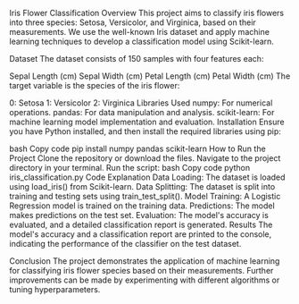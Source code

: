 Iris Flower Classification
Overview
This project aims to classify iris flowers into three species: Setosa, Versicolor, and Virginica, based on their measurements. We use the well-known Iris dataset and apply machine learning techniques to develop a classification model using Scikit-learn.

Dataset
The dataset consists of 150 samples with four features each:

Sepal Length (cm)
Sepal Width (cm)
Petal Length (cm)
Petal Width (cm)
The target variable is the species of the iris flower:

0: Setosa
1: Versicolor
2: Virginica
Libraries Used
numpy: For numerical operations.
pandas: For data manipulation and analysis.
scikit-learn: For machine learning model implementation and evaluation.
Installation
Ensure you have Python installed, and then install the required libraries using pip:

bash
Copy code
pip install numpy pandas scikit-learn
How to Run the Project
Clone the repository or download the files.
Navigate to the project directory in your terminal.
Run the script:
bash
Copy code
python iris_classification.py
Code Explanation
Data Loading: The dataset is loaded using load_iris() from Scikit-learn.
Data Splitting: The dataset is split into training and testing sets using train_test_split().
Model Training: A Logistic Regression model is trained on the training data.
Predictions: The model makes predictions on the test set.
Evaluation: The model's accuracy is evaluated, and a detailed classification report is generated.
Results
The model's accuracy and a classification report are printed to the console, indicating the performance of the classifier on the test dataset.

Conclusion
The project demonstrates the application of machine learning for classifying iris flower species based on their measurements. Further improvements can be made by experimenting with different algorithms or tuning hyperparameters.
